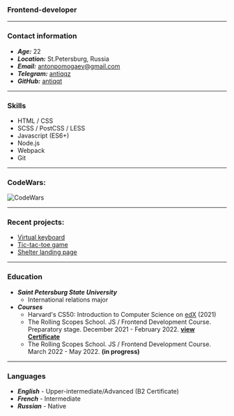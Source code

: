 ### Frontend-developer 
----

### Contact information
* ***Age:*** 22 
* ***Location:*** St.Petersburg, Russia
* ***Email:*** antonpomogaev@gmail.com
* ***Telegram:*** [antiqqz](https://t.me/antiqqz)
* ***GitHub:*** [antiqqt](https://github.com/antiqqt)
----

### Skills
* HTML / CSS
* SCSS / PostCSS / LESS 
* Javascript (ES6+)
* Node.js
* Webpack
* Git
----

### CodeWars:
![CodeWars](https://www.codewars.com/users/antiqqt/badges/large)

----

### Recent projects:
* [Virtual keyboard](https://antiqqt.github.io/virtual-keyboard/dist/)
* [Tic-tac-toe game](https://antiqqt.github.io/Stage0/tic-tac-toe/)
* [Shelter landing page](https://rolling-scopes-school.github.io/antiqqt-JSFE2022Q1/shelter/pages/main/)
----

### Education
* ***Saint Petersburg State University***
    * International relations major
* ***Courses***
    * Harvard's CS50: Introduction to Computer Science on [edX](https://cs50.harvard.edu/x/2021/) (2021)
    * The Rolling Scopes School. JS / Frontend Development Course. Preparatory stage. December 2021 - February 2022. **[view Certificate](https://app.rs.school/certificate/hyt0hs99)**
    * The Rolling Scopes School. JS / Frontend Development Course. March 2022 - May 2022. **(in progress)**
----

### Languages
* ***English*** - Upper-intermediate/Advanced (B2 Certificate)
* ***French*** - Intermediate
* ***Russian*** - Native
